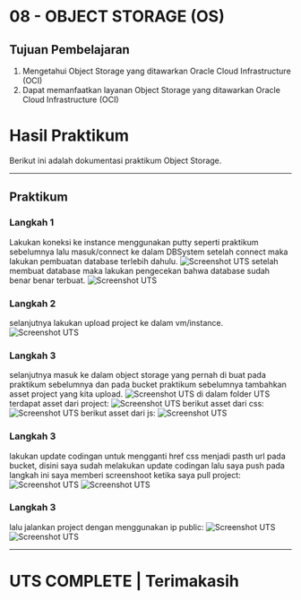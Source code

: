 # 08 - OBJECT STORAGE (OS)

## Tujuan Pembelajaran

1. Mengetahui Object Storage yang ditawarkan Oracle Cloud Infrastructure (OCI)
2. Dapat memanfaatkan layanan Object Storage yang ditawarkan Oracle Cloud Infrastructure (OCI)

# Hasil Praktikum

Berikut ini adalah dokumentasi praktikum Object Storage.

---
## Praktikum 
### Langkah 1
Lakukan koneksi ke instance menggunakan putty seperti praktikum sebelumnya lalu masuk/connect ke dalam DBSystem
setelah connect maka lakukan pembuatan database terlebih dahulu.
![Screenshot UTS](img/11.png)
setelah membuat database maka lakukan pengecekan bahwa database sudah benar benar terbuat.
![Screenshot UTS](img/12.png)

### Langkah 2
selanjutnya lakukan upload project ke dalam vm/instance.
![Screenshot UTS](img/15.png)

### Langkah 3
selanjutnya masuk ke dalam object storage yang pernah di buat pada praktikum sebelumnya dan pada bucket praktikum sebelumnya tambahkan asset project yang kita upload.
![Screenshot UTS](img/16.png)
di dalam folder UTS terdapat asset dari project:
![Screenshot UTS](img/17.png)
berikut asset dari css:
![Screenshot UTS](img/18.png)
berikut asset dari js:
![Screenshot UTS](img/19.png)

### Langkah 3
lakukan update codingan untuk mengganti href css menjadi pasth url pada bucket, disini saya sudah melakukan update codingan lalu saya push pada langkah ini saya memberi screenshoot ketika saya pull project:
![Screenshot UTS](img/20.png)
![Screenshot UTS](img/23.png)

### Langkah 3
lalu jalankan project dengan menggunakan ip public:
![Screenshot UTS](img/21.png)
![Screenshot UTS](img/24.png)

---

# UTS COMPLETE | Terimakasih 